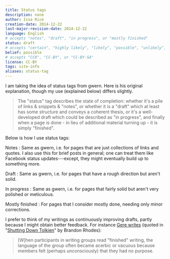 ```yaml
---
title: Status tags
description: none
author: Issa Rice
creation-date: 2014-12-22
last-major-revision-date: 2014-12-22
language: English
# accepts "notes", "draft", "in progress", or "mostly finished"
status: draft
# accepts "certain", "highly likely", "likely", "possible", "unlikely", "highly unlikely", "remote", "impossible", "log", "emotional", or "fiction"
belief: possible
# accepts "CC0", "CC-BY", or "CC-BY-SA"
license: CC-BY
tags: site-info
aliases: status-tag
---
```


I am taking the idea of status tags from gwern.
Here is his original explanation, though my use (explained below) differs slightly.

> The "status" tag describes the state of completion: whether it's a
> pile of links & snippets & "notes", or whether it is a "draft" which
> at least has some structure and conveys a coherent thesis, or it's a
> well-developed draft which could be described as "in progress", and
> finally when a page is done - in lieu of additional material turning
> up - it is simply "finished".

Below is how I use status tags:

Notes
:    Same as gwern, i.e. for pages that are just collections of links and quotes.
I also use this for brief posts in general; one can treat them like Facebook status updates---except, they might eventually build up to something more.

Draft
:    Same as gwern, i.e. for pages that have a rough direction but aren't solid.

In progress
:    Same as gwern, i.e. for pages that fairly solid but aren't very polished or meticulous.

Mostly finished
:    For pages that I consider mostly done, needing only minor corrections.

I prefer to think of my writings as continuously improving drafts, partly because I might obtain better feedback.
For instance [Gere writes](https://books.google.com/books?id=4NPCUmKBxO8C&lpg=PA75&ots=VBeEGQ5hyM&dq=anne%20ruggles%20gere%20when%20participants%20in%20writing%20groups%20read%20finished%20writing&pg=PA75#v=onepage&q=anne%20ruggles%20gere%20when%20participants%20in%20writing%20groups%20read%20finished%20writing&f=false) (quoted in "[Shutting Down Tolkien](http://rhodesmill.org/brandon/slides/2014-08-pygotham/#anne-ruggles-gere)" by Brandon Rhodes):

> [W]hen participants in writing groups read "finished" writing, the
> language of the group often became acerbic or vacuous because members
> felt (perhaps unconsciously) that they had no purpose.
